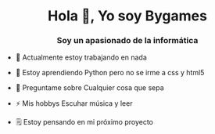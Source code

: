 <h1 align = "center"> Hola 👋, Yo soy Bygames </h1>
<h3 align = "center"> Soy un apasionado de la informática </h3>

- 🔭 Actualmente estoy trabajando en nada

- 🌱 Estoy aprendiendo Python pero no se irme a css y html5

- 💬 Preguntame sobre Cualquier cosa que sepa

- ⚡ Mis hobbys Escuhar música y leer

- 🗒 Estoy pensando en mi próximo proyecto
